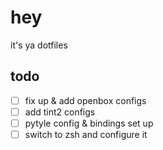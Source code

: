 # hey 
it's ya dotfiles

## todo
- [ ] fix up & add openbox configs
- [ ] add tint2 configs
- [ ] pytyle config & bindings set up
- [ ] switch to zsh and configure it
